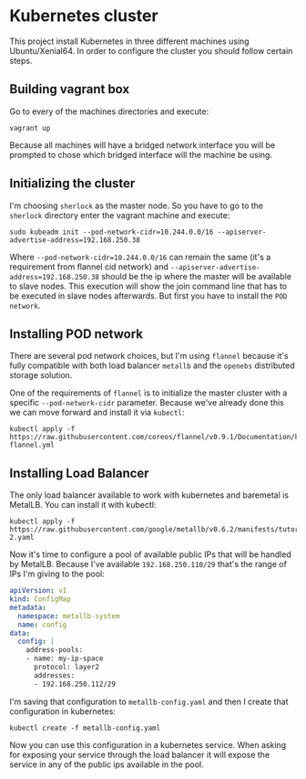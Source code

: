 # Kubernetes cluster

This project install Kubernetes in three different machines using
Ubuntu/Xenial64. In order to configure the cluster you should follow
certain steps.

## Building vagrant box

Go to every of the machines directories and execute:

```shell
vagrant up
```

Because all machines will have a bridged network interface you will be
prompted to chose which bridged interface will the machine be using.

## Initializing the cluster

I'm choosing `sherlock` as the master node. So you have to go to the
`sherlock` directory enter the vagrant machine and execute:

```shell
sudo kubeadm init --pod-network-cidr=10.244.0.0/16 --apiserver-advertise-address=192.168.250.38
```

Where `--pod-network-cidr=10.244.0.0/16` can remain the same (it's a
requirement from flannel cid network) and
`--apiserver-advertise-address=192.168.250.38` should be the ip where
the master will be available to slave nodes. This execution will show the join
command line that has to be executed in slave nodes afterwards. But first you
have to install the `POD network`.

## Installing POD network

There are several pod network choices, but I'm using `flannel` because
it's fully compatible with both load balancer `metallb` and the
`openebs` distributed storage solution.

One of the requirements of `flannel` is to initialize the master cluster with a specific
`--pod-network-cidr` parameter. Because we've already done this we can move forward and install it via `kubectl`:

```shell
kubectl apply -f https://raw.githubusercontent.com/coreos/flannel/v0.9.1/Documentation/kube-flannel.yml
```

## Installing Load Balancer

The only load balancer available to work with kubernetes and baremetal
is MetalLB. You can install it with kubectl:

```shell
kubectl apply -f https://raw.githubusercontent.com/google/metallb/v0.6.2/manifests/tutorial-2.yaml
```

Now it's time to configure a pool of available public IPs that will be
handled by MetalLB. Because I've available `192.168.250.110/29` that's
the range of IPs I'm giving to the pool:

```yaml
apiVersion: v1
kind: ConfigMap
metadata:
  namespace: metallb-system
  name: config
data:
  config: |
    address-pools:
    - name: my-ip-space
      protocol: layer2
      addresses:
      - 192.168.250.112/29
```

I'm saving that configuration to `metallb-config.yaml` and then I create
that configuration in kubernetes:

```shell
kubectl create -f metallb-config.yaml
```

Now you can use this configuration in a kubernetes service. When
asking for exposing your service through the load balancer it will
expose the service in any of the public ips available in the pool.
